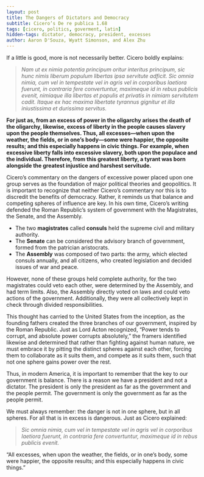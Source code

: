 ```yaml
---
layout: post
title: The Dangers of Dictators and Democracy
subtitle: Cicero’s De re publica 1.68
tags: [cicero, politics, goverment, latin]
hidden-tags: dictator, democracy, president, excesses
author: Aaron D'Souza, Wyatt Simonson, and Alex Zhu
---
```


If a little is good, more is not necessarily better. Cicero boldly explains:

> *Nam ut ex nimia potentia principum oritur interitus principum, sic hunc nimis liberum populum libertas ipsa servitute adficit. Sic omnia nimia, cum vel in tempestate vel in agris vel in corporibus laetiora fuerunt, in contraria fere convertuntur, maximeque id in rebus publicis evenit, nimiaque illa libertas et populis et privatis in nimiam servitutem cadit. Itaque ex hac maxima libertate tyrannus gignitur et illa iniustissima et durissima servitus.*

**For just as, from an excess of power in the oligarchy arises the death of the oligarchy, likewise, excess of liberty in the people causes slavery upon the people themselves. Thus, all excesses—when upon the weather, the fields, or in one’s body—some were happier, the opposite results; and this especially happens in civic things. For example, when excessive liberty falls into excessive slavery, both upon the populace and the individual. Therefore, from this greatest liberty, a tyrant was born alongside the greatest injustice and harshest servitude.**

Cicero’s commentary on the dangers of excessive power placed upon one group serves as the foundation of major political theories and geopolitics. It is important to recognize that neither Cicero’s commentary nor this is to discredit the benefits of democracy. Rather, it reminds us that balance and competing spheres of influence are key. In his own time, Cicero’s writing defended the Roman Republic’s system of government with the Magistrates, the Senate, and the Assembly.

- The two **magistrates** called **consuls** held the supreme civil and military authority.
- The **Senate** can be considered the advisory branch of government, formed from the patrician aristocrats.
- The **Assembly** was composed of two parts: the army, which elected consuls annually, and all citizens, who created legislation and decided issues of war and peace.

However, none of these groups held complete authority, for the two magistrates could veto each other, were determined by the Assembly, and had term limits. Also, the Assembly directly voted on laws and could veto actions of the government. Additionally, they were all collectively kept in check through divided responsibilities.

This thought has carried to the United States from the inception, as the founding fathers created the three branches of our government, inspired by the Roman Republic. Just as Lord Acton recognized, “Power tends to corrupt, and absolute power corrupts absolutely,” the framers identified likewise and determined that rather than fighting against human nature, we must embrace it by pitting the distinct spheres against each other, forcing them to collaborate as it suits them, and compete as it suits them, such that not one sphere gains power over the rest.

Thus, in modern America, it is important to remember that the key to our government is balance. There is a reason we have a president and not a dictator. The president is only the president as far as the government and the people permit. The government is only the government as far as the people permit.

We must always remember: the danger is not in one sphere, but in all spheres. For all that is in excess is dangerous. Just as Cicero explained:

> *Sic omnia nimia, cum vel in tempestate vel in agris vel in corporibus laetiora fuerunt, in contraria fere convertuntur, maximeque id in rebus publicis evenit.*

“All excesses, when upon the weather, the fields, or in one’s body, some were happier, the opposite results; and this especially happens in civic things.”

